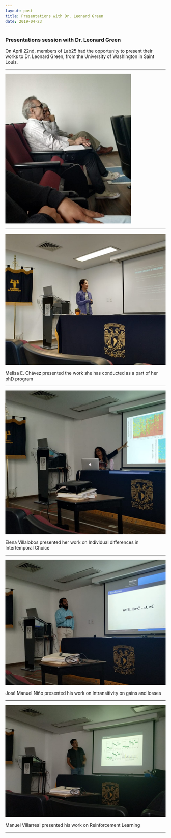 ```yaml
---
layout: post
title: Presentations with Dr. Leonard Green
date: 2019-04-23
---
```


### Presentations session with Dr. Leonard Green




On April 22nd, members of Lab25 had the opportunity to present their works to Dr. Leonard Green, from the University of Washington in Saint Louis.

____  

![Alt text](/LabPictures/Green_1.png)


____    

![Alt text](/LabPictures/Green_2.png)

Melisa E. Chávez presented the work she has conducted as a part of her phD program

____  

![Alt text](/LabPictures/Green_3.png)

Elena Villalobos presented her work on Individual differences in Intertemporal Choice

____  

![Alt text](/LabPictures/Green_4.png)

José Manuel Niño presented his work on Intransitivity on gains and losses

____  

![Alt text](/LabPictures/Green_5.png)

Manuel Villarreal presented his work on Reinforcement Learning

____  
